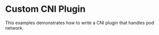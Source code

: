 # Custom CNI Plugin
This examples demonstrates how to write a CNI plugin that handles pod network.

